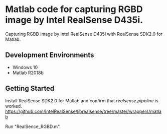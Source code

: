# Matlab code for capturing RGBD image by Intel RealSense D435i.


Capturing RGBD image by Intel RealSense D435i with RealSense SDK2.0 for Matlab.

## Development Environments
* Windows 10
* Matlab R2018b

## Getting Started
Install RealSense SDK2.0 for Matlab and confirm that _realsense.pipeline_ is worked.
https://github.com/IntelRealSense/librealsense/tree/master/wrappers/matlab

Run "RealSence_RGBD.m".

